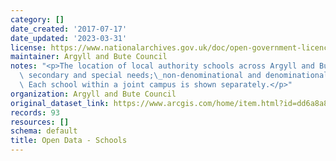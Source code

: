 ```yaml
---
category: []
date_created: '2017-07-17'
date_updated: '2023-03-31'
license: https://www.nationalarchives.gov.uk/doc/open-government-licence/version/3/
maintainer: Argyll and Bute Council
notes: "<p>The location of local authority schools across Argyll and Bute - primary,\
  \ secondary and special needs;\_non-denominational and denominational (Roman Catholic).\
  \ Each school within a joint campus is shown separately.</p>"
organization: Argyll and Bute Council
original_dataset_link: https://www.arcgis.com/home/item.html?id=dd6a8a84e7d64a8b92d4700a67b29b85
records: 93
resources: []
schema: default
title: Open Data - Schools
---
```

